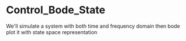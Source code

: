 # Control_Bode_State
We'll simulate a system with both time and frequency domain then bode plot it with state space representation
